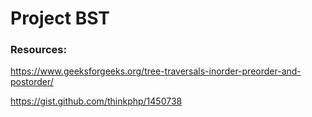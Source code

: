 
# Project BST



### Resources:

https://www.geeksforgeeks.org/tree-traversals-inorder-preorder-and-postorder/

https://gist.github.com/thinkphp/1450738

